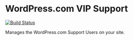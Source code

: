 # WordPress.com VIP Support

[![Build Status](https://travis-ci.org/automattic/vipv2-support.png?branch=master)](https://travis-ci.org/automattic/vipv2-support)

Manages the WordPress.com Support Users on your site.